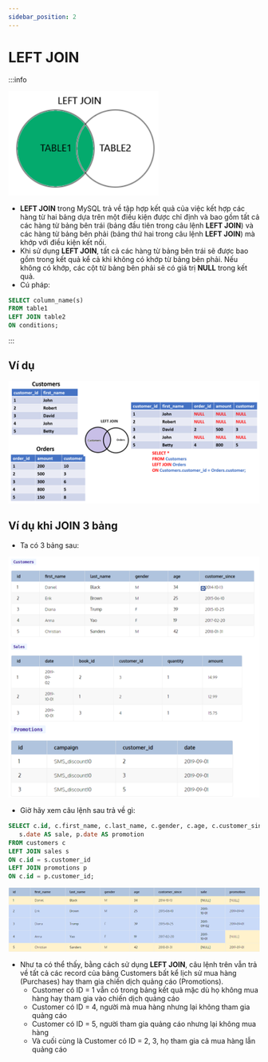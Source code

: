 ```yaml
---
sidebar_position: 2
---
```


# LEFT JOIN

:::info

![1706628756076](image/sql-left-join/1706628756076.png)

- **LEFT JOIN** trong MySQL trả về tập hợp kết quả của việc kết hợp các hàng từ hai bảng dựa trên một điều kiện được chỉ định và bao gồm tất cả các hàng từ bảng bên trái (bảng đầu tiên trong câu lệnh **LEFT JOIN**) và các hàng từ bảng bên phải (bảng thứ hai trong câu lệnh **LEFT JOIN**) mà khớp với điều kiện kết nối.
- Khi sử dụng **LEFT JOIN**, tất cả các hàng từ bảng bên trái sẽ được bao gồm trong kết quả kể cả khi không có khớp từ bảng bên phải. Nếu không có khớp, các cột từ bảng bên phải sẽ có giá trị **NULL** trong kết quả.
- Cú pháp:

```sql
SELECT column_name(s)
FROM table1
LEFT JOIN table2
ON conditions;
```

:::

## Ví dụ

![1706632146861](image/sql-left-join/1706632146861.png)

## Ví dụ khi JOIN 3 bảng

- Ta có 3 bảng sau:

![1706632723564](image/sql-left-join/1706632723564.png)

- Giờ hãy xem câu lệnh sau trả về gì:

```sql
SELECT c.id, c.first_name, c.last_name, c.gender, c.age, c.customer_since,
   s.date AS sale, p.date AS promotion
FROM customers c
LEFT JOIN sales s
ON c.id = s.customer_id
LEFT JOIN promotions p
ON c.id = p.customer_id;
```

![1706632765305](image/sql-left-join/1706632765305.png)

- Như ta có thể thấy, bằng cách sử dụng **LEFT JOIN**, câu lệnh trên vẫn trả về tất cả các record của bảng Customers bất kể lịch sử mua hàng (Purchases) hay tham gia chiến dịch quảng cáo (Promotions).
  - Customer có ID = 1 vẫn có trong bảng kết quả mặc dù họ không mua hàng hay tham gia vào chiến dịch quảng cáo
  - Customer có ID = 4, người mà mua hàng nhưng lại không tham gia quảng cáo
  - Customer có ID = 5, người tham gia quảng cáo nhưng lại không mua hàng
  - Và cuối cùng là Customer có ID = 2, 3, họ tham gia cả mua hàng lẫn quảng cáo
